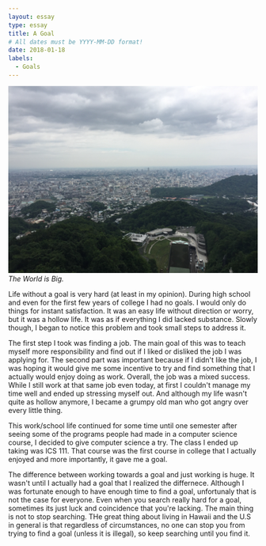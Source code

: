 ```yaml
---
layout: essay
type: essay
title: A Goal
# All dates must be YYYY-MM-DD format!
date: 2018-01-18
labels:
  - Goals
---
```


<img class="ui medium right spaced image" src="../images/essay_1.jpg">*The World is Big.*

  Life without a goal is very hard (at least in my opinion). During high school and even for the first few years of college I had no goals. I would only do things for instant satisfaction. It was an easy life without direction or worry, but it was a hollow life. It was as if everything I did lacked substance. Slowly though, I began to notice this problem and took small steps to address it. 

  The first step I took was finding a job. The main goal of this was to teach myself more responsibility and find out if I liked or disliked the job I was applying for. The second part was important because if I didn't like the job, I was hoping it would give me some incentive to try and find something that I actually would enjoy doing as work. Overall, the job was a mixed success. While I still work at that same job even today, at first I couldn't manage my time well and ended up stressing myself out. And although my life wasn't quite as hollow anymore, I became a grumpy old man who got angry over every little thing. 
    
  This work/school life continued for some time until one semester after seeing some of the programs people had made in a computer science course, I decided to give computer science a try. The class I ended up taking was ICS 111. That course was the first course in college that I actually enjoyed and more importantly, it gave me a goal. 
      
  The difference between working towards a goal and just working is huge. It wasn't until I actually had a goal that I realized the differnece. Although I was fortunate enough to have enough time to find a goal, unfortunaly that is not the case for everyone. Even when you search really hard for a goal, sometimes its just luck and coincidence that you're lacking. The main thing is not to stop searching. THe great thing about living in Hawaii and the U.S in general is that regardless of circumstances, no one can stop you from trying to find a goal (unless it is illegal), so keep searching until you find it.
